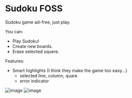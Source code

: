 # Sudoku FOSS
Sudoku game ad-free, just play.

You can:
- Play Sudoku!
- Create new boards.
- Erase selected squere.

Features:
- Smart highlights (I think they make the game too easy...)
  - selected line, column, quare
  - error indicator

![image](https://github.com/user-attachments/assets/d0c480f8-8514-4d43-bf22-aee73c2f4823)
![image](https://github.com/user-attachments/assets/022ed5e7-2479-4d4b-a2c3-253aee742044)
